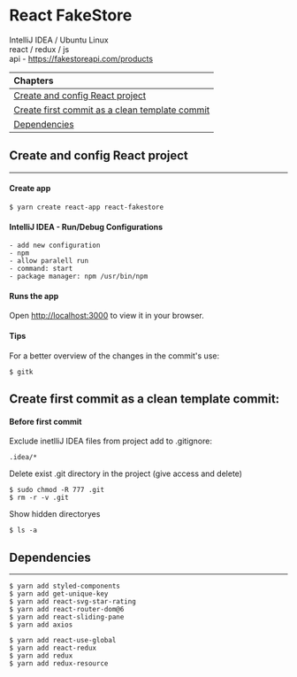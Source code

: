 # React FakeStore
IntelliJ IDEA / Ubuntu Linux  
react / redux / js  
api - https://fakestoreapi.com/products


| Chapters                                                                |
| :---------------------------------------------------------------------- |
| [Create and config React project](#Create-and-config-React-project)     |
| [Create first commit as a clean template commit](#Create-first-commit-as-a-clean-template-commit) |
| [Dependencies](#Dependencies)                                           |

## Create and config React project
---
#### Create app
```
$ yarn create react-app react-fakestore
```
#### IntelliJ IDEA - Run/Debug Configurations
```
- add new configuration
- npm
- allow paralell run
- command: start
- package manager: npm /usr/bin/npm
```
#### Runs the app
Open [http://localhost:3000](http://localhost:3000) to view it in your browser.

#### Tips
For a better overview of the changes in the commit's use:
```
$ gitk
```

## Create first commit as a clean template commit:
#### Before first commit
Exclude inetlliJ IDEA files from project 
add to .gitignore:
```
.idea/*
```
Delete exist .git directory in the project (give access and delete)
```
$ sudo chmod -R 777 .git
$ rm -r -v .git
```
Show hidden directoryes
```
$ ls -a
```

## Dependencies
---
```
$ yarn add styled-components  
$ yarn add get-unique-key
$ yarn add react-svg-star-rating
$ yarn add react-router-dom@6
$ yarn add react-sliding-pane
$ yarn add axios

$ yarn add react-use-global  
$ yarn add react-redux  
$ yarn add redux  
$ yarn add redux-resource
```

